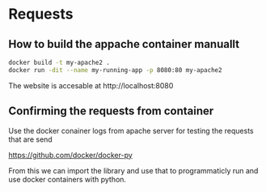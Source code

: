 # Requests

## How to build the appache container manuallt

``` bash
docker build -t my-apache2 .
docker run -dit --name my-running-app -p 8080:80 my-apache2
```
The website is accesable at http://localhost:8080 

## Confirming the requests from container

Use the docker conainer logs from apache server for testing the requests that are send

https://github.com/docker/docker-py

From this we can import the library and use that to programmaticly run and use docker containers with python.
